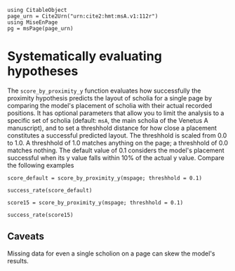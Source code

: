 ```@setup scores
using CitableObject
page_urn = Cite2Urn("urn:cite2:hmt:msA.v1:112r")
using MiseEnPage
pg = msPage(page_urn)
```

# Systematically evaluating hypotheses


The `score_by_proximity_y` function evaluates how successfully the proximity hypothesis predicts the layout of scholia for a single page by comparing the model's placement of scholia with their actual recorded positions.
It has optional parameters that allow you to limit the analysis to a specific set of scholia (default: `msA`, the main scholia of the Venetus A manuscript), and to set a threshhold distance for how close a placement constitutes a successful predicted layout. The threshhold is scaled from 0.0 to 1.0. A threshhold of 1.0 matches anything on the page; a threshhold of 0.0 matches nothing.  The default value of 0.1 considers the model's placement successful when its y value falls within 10% of the actual y value. Compare the following examples

```@example scores
score_default = score_by_proximity_y(mspage; threshhold = 0.1)
```
```@example scores
success_rate(score_default)
```

```@example scores
score15 = score_by_proximity_y(mspage; threshhold = 0.1)
```

```@example scores
success_rate(score15)
```

## Caveats

Missing data for even a single scholion on a page can skew the model's results. 